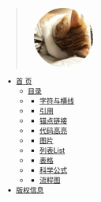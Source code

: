 
> <img width="120px" style="margin-left:20px;border-radius:50%"  src="cat.jpg?x-oss-process=style/may">


* [首 页](/?id=editormd)
  * [目录](?id=Heading-1)
  * *  [字符与横线](?id=字符效果和横线等)  
  * *  [引用](?id=引用-blockquotes)  
  * *  [锚点链接](?id=锚点与链接-links
) 
  * *  [代码高亮](?id=多语言代码高亮-codes)   
  * *  [图片](?id=图片-images)   
  * *  [列表List](?id=列表-lists)
  * *  [表格](?id=绘制表格-tables)  
  * *  [科学公式](?id=科学公式-texkatex)
  * *  [流程图](?id=绘制流程图-flowchart)  
* [版权信息](copyright)
